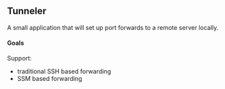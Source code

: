 ## Tunneler

A small application that will set up port forwards to a remote server locally.


#### Goals
Support:
* traditional SSH based forwarding
* SSM based forwarding